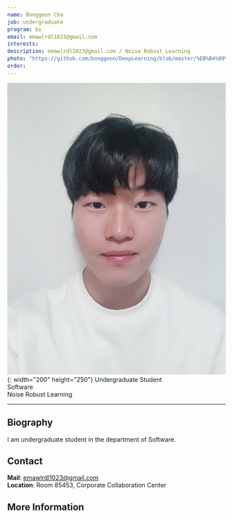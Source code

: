 ```yaml
---
name: Bonggeon Cha
job: undergraduate
program: bs
email: emawlrdl1023@gmail.com
interests:
description: emawlrdl1023@gmail.com / Noise Robust Learning
photo: "https://github.com/bonggeon/DeepLearning/blob/master/%EB%B4%89%EA%B1%B4.jpg?raw=true"
order:
---
```


<!-- Post name should be this form: name.md
        For example, Gildong Hong.md -->

<!-- Fill the contents where --Fill-- exists -->
<!-- The example is in '_authors/Jongwuk Lee.md' or '_authors/Jiwoo Kim.md'>

<!-- For 'name' front matter, follow this format: Gildong Hong -->
<!-- For 'job' front matter, choose the one of these: professor / graduate / undergraduate / alumni -->
<!-- For 'description' front matter, write down your email address and areas of interests.
        Email address is nessecary for graduate students.
        Follow this format: example@skku.edu / Computer Science -->

![](https://github.com/bonggeon/DeepLearning/blob/master/%EB%B4%89%EA%B1%B4.jpg?raw=true){: width="200" height="250"}
Undergraduate Student<br />
Software<br />
Noise Robust Learning

<!-- If you have a photo, then write that url in (). Photo can be anything with 200x200 size. -->
<!-- Fill the position, institution/department, interests
        For example, Graduate Student<br>Department of Software, Sungkyunkwan University<br>Recommender Systems, Natural Language Processing, Neuroimaging Analysis and Understanding -->

<hr>

## Biography
I am undergraduate student in the department of Software.

## Contact
**Mail**: emawlrdl1023@gmail.com
<br>
**Location**: Room 85453, Corporate Collaboration Center

## More Information


<!-- If you have some personal websites, then write the url here. -->
<!-- If you don't have them, then remove a line '[Persoal Website](--Fill--)' -->
